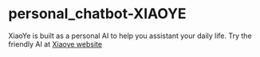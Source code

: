 # personal_chatbot-XIAOYE
XiaoYe is built as a personal AI to help you assistant your daily life.
Try the friendly AI at [Xiaoye website](http://receptivefiled.net)
